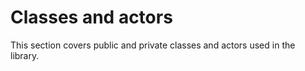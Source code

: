 # Classes and actors

This section covers public and private classes and actors used in the library.
